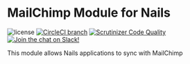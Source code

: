 # MailChimp Module for Nails

![license](https://img.shields.io/badge/license-MIT-green.svg)
[![CircleCI branch](https://img.shields.io/circleci/project/github/nails/module-mailchimp.svg)](https://circleci.com/gh/nails/module-mailchimp)
[![Scrutinizer Code Quality](https://scrutinizer-ci.com/g/nails/module-mailchimp/badges/quality-score.png)](https://scrutinizer-ci.com/g/nails/module-mailchimp)
[![Join the chat on Slack!](https://now-examples-slackin-rayibnpwqe.now.sh/badge.svg)](https://nails-app.slack.com/shared_invite/MTg1NDcyNjI0ODcxLTE0OTUwMzA1NTYtYTZhZjc5YjExMQ)

This module allows Nails applications to sync with MailChimp

